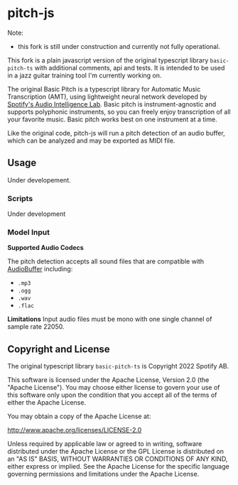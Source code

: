 # pitch-js

Note: 
- this fork is still under construction and currently not fully operational.

This fork is a plain javascript version of the original typescript library `basic-pitch-ts` with additional comments, api and tests. It is intended to be used in a jazz guitar training tool I'm currently working on. 

The original Basic Pitch is a typescript library for Automatic Music Transcription (AMT), using lightweight neural network developed by [Spotify's Audio Intelligence Lab](https://research.atspotify.com/audio-intelligence/). Basic pitch is instrument-agnostic and supports polyphonic instruments, so you can freely enjoy transcription of all your favorite music. Basic pitch works best on one instrument at a time.

Like the original code, pitch-js will run a pitch detection of an audio buffer, which can be analyzed and may be exported as MIDI file. 

## Usage
Under developement. 

### Scripts
Under development

### Model Input

**Supported Audio Codecs**

The pitch detection accepts all sound files that are compatible with [AudioBuffer](https://developer.mozilla.org/en-US/docs/Web/API/AudioBuffer) including:

- `.mp3`
- `.ogg`
- `.wav`
- `.flac`

**Limitations**
Input audio files must be mono with one single channel of sample rate 22050. 

## Copyright and License
The original typescript library `basic-pitch-ts` is Copyright 2022 Spotify AB.

This software is licensed under the Apache License, Version 2.0 (the "Apache License"). You may choose either license to govern your use of this software only upon the condition that you accept all of the terms of either the Apache License.

You may obtain a copy of the Apache License at:

http://www.apache.org/licenses/LICENSE-2.0

Unless required by applicable law or agreed to in writing, software distributed under the Apache License or the GPL License is distributed on an "AS IS" BASIS, WITHOUT WARRANTIES OR CONDITIONS OF ANY KIND, either express or implied. See the Apache License for the specific language governing permissions and limitations under the Apache License.

